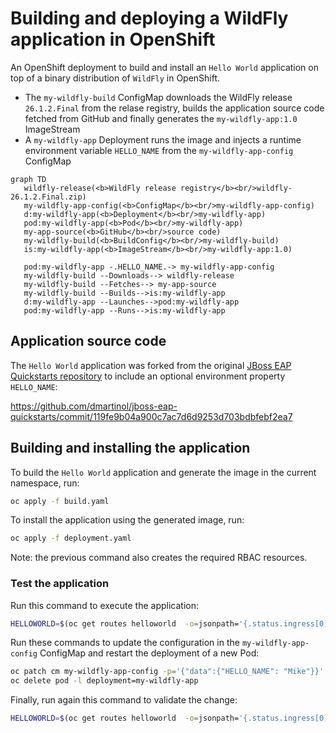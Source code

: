 # Building and deploying a WildFly application in OpenShift 
An OpenShift deployment to build and install an `Hello World` application on top of a
binary distribution of `WildFly` in OpenShift.

* The `my-wildfly-build` ConfigMap downloads the WildFly release `26.1.2.Final` from the relase registry, builds
the application source code fetched from GitHub and finally generates the `my-wildfly-app:1.0` ImageStream
* A `my-wildfly-app` Deployment runs the image and injects a runtime environment variable `HELLO_NAME` from
  the `my-wildfly-app-config` ConfigMap

```mermaid
graph TD
   wildfly-release(<b>WildFly release registry</b><br/>wildfly-26.1.2.Final.zip)
   my-wildfly-app-config(<b>ConfigMap</b><br/>my-wildfly-app-config)
   d:my-wildfly-app(<b>Deployment</b><br/>my-wildfly-app)
   pod:my-wildfly-app(<b>Pod</b><br/>my-wildfly-app)
   my-app-source(<b>GitHub</b><br/>source code)
   my-wildfly-build(<b>BuildConfig</b><br/>my-wildfly-build)
   is:my-wildfly-app(<b>ImageStream</b><br/>my-wildfly-app:1.0)
   
   pod:my-wildfly-app -.HELLO_NAME.-> my-wildfly-app-config
   my-wildfly-build --Downloads--> wildfly-release
   my-wildfly-build --Fetches--> my-app-source
   my-wildfly-build --Builds-->is:my-wildfly-app
   d:my-wildfly-app --Launches-->pod:my-wildfly-app
   pod:my-wildfly-app --Runs-->is:my-wildfly-app
```

## Application source code
The `Hello World` application was forked from the original [JBoss EAP Quickstarts repository](https://github.com/jboss-developer/jboss-eap-quickstarts/tree/7.4.x/helloworld) to include an optional environment property `HELLO_NAME`:

https://github.com/dmartinol/jboss-eap-quickstarts/commit/119fe9b04a900c7ac7d6d9253d703bdbfebf2ea7

## Building and installing the application
To build the `Hello World` application and generate the image in the current namespace, run:
```bash
oc apply -f build.yaml
```

To install the application using the generated image, run:
```bash
oc apply -f deployment.yaml
```
Note: the previous command also creates the required RBAC resources.

### Test the application
Run this command to execute the application:
```bash
HELLOWORLD=$(oc get routes helloworld  -o=jsonpath='{.status.ingress[0].host}') && curl $HELLOWORLD/helloworld/HelloWorld
```

Run these commands to update the configuration in the `my-wildfly-app-config`  ConfigMap and restart the deployment of a new Pod:
```bash
oc patch cm my-wildfly-app-config -p='{"data":{"HELLO_NAME": "Mike"}}'
oc delete pod -l deployment=my-wildfly-app
```

Finally, run again this command to validate the change:
```bash
HELLOWORLD=$(oc get routes helloworld  -o=jsonpath='{.status.ingress[0].host}') && curl $HELLOWORLD/helloworld/HelloWorld
```